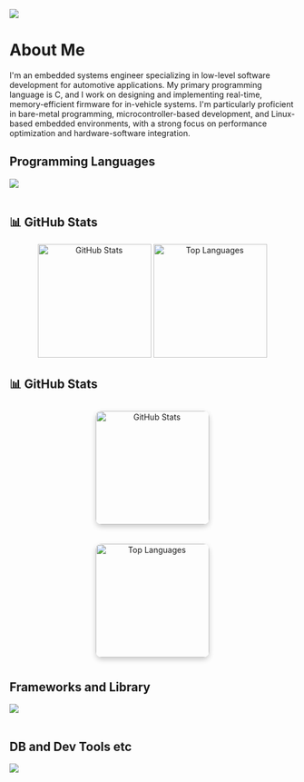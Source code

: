 ![](https://github-readme-stats.vercel.app/api/top-langs?username=WhiteRiceMGMG&show_icons=true&locale=en&layout=compact&cache_seconds=0)

# About Me

I'm an embedded systems engineer specializing in low-level software development for automotive applications.
My primary programming language is C, and I work on designing and implementing real-time, memory-efficient firmware for in-vehicle systems.
I'm particularly proficient in bare-metal programming, microcontroller-based development, and Linux-based embedded environments, with a strong focus on performance optimization and hardware-software integration.


## Programming Languages
<img src="https://skillicons.dev/icons?i=c,cpp,python,bash,shell" /> <br /><br />

## 📊 GitHub Stats

<div align="center">
  <img src="https://github-readme-stats.vercel.app/api?username=yukimura-manase&show_icons=true&theme=tokyonight"height="200"  alt="GitHub Stats" />
  <img src="https://github-readme-stats.vercel.app/api/top-langs/?username=yukimura-manase&layout=compact&theme=tokyonight"height="200" alt="Top Languages" />
</div>

## 📊 GitHub Stats

<div align="center">

  <img src="https://github-readme-stats.vercel.app/api?username=pyupyuu-maru&show_icons=true&theme=tokyonight" 
       height="200" 
       style="border-radius: 10px; box-shadow: 0 4px 10px rgba(0,0,0,0.2); margin: 10px;" 
       alt="GitHub Stats" />

  <img src="https://github-readme-stats.vercel.app/api/top-langs/?username=pyupyuu-maru&layout=compact&theme=tokyonight" 
       height="200" 
       style="border-radius: 10px; box-shadow: 0 4px 10px rgba(0,0,0,0.2); margin: 10px;" 
       alt="Top Languages" />

</div>


## Frameworks and Library
<img src="https://skillicons.dev/icons?i=ros,qt,cmake,langchain" /> <br /><br />


## DB and Dev Tools etc

<img src="https://skillicons.dev/icons?i=linux,vim,neovim,eclipse,arduino,raspberrypi,docker,git,github,vscode" /> <br /><br />



